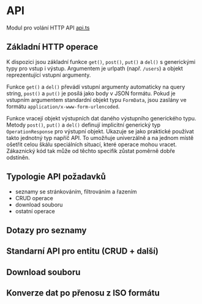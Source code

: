 API
===

Modul pro volání HTTP API [api.ts](/src/api.ts)


Základní HTTP operace
---------------------

K dispozici jsou  základní funkce `get()`, `post()`, `put()` a `del()` s generickými typy pro vstup i výstup. Argumentem je urlpath (např. `/users`) a objekt reprezentující vstupní argumenty. 

Funkce `get()` a `del()` převádí vstupní argumenty automaticky na query string, `post()` a `put()` je posílá jako body v JSON formátu. Pokud je vstupním argumentem standardní objekt typu `FormData`, jsou zaslány ve formátu `application/x-www-form-urlencoded`.

Funkce vracejí objekt výstupních dat daného výstupního generického typu. Metody `post()`, `put()` a `del()` definují implicitní generický typ `OperationResponse` pro výstupní objekt. Ukazuje se jako praktické používat takto jednotný typ napříč API. To umožňuje univerzálně a na jednom místě ošetřit
celou škálu speciálních situací, které operace mohou vracet. Zákaznický kód tak může od těchto specifik
zůstat poměrně dobře odstíněn.


Typologie API požadavků
-----------------------

- seznamy se stránkováním, filtrováním a řazením
- CRUD operace
- download souboru
- ostatní operace

Dotazy pro seznamy
------------------

Standarní API pro entitu (CRUD + další)
---------------------------------------

Download souboru
----------------

Konverze dat po přenosu z ISO formátu
-------------------------------------